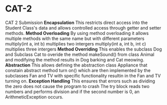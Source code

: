 # CAT-2
CAT 2 Submission
**Encapsulation**
This restricts direct access into the Student Class's data and allows controlled access through getter and setter methods.
**Method Overloading**
By using method overloading it allows multiple methods with the same name but with different parameters
multiply(int a, int b) multiplies two intergers
multiply(int a, int b, int c) multiplies three intergers
**Method Overriding**
This enables the subclass Dog and Subclass Cat to overide the method makeSound() from class Animal and modifying the method results in Dog barking and Cat meowing.
**Abstraction**
This allows defining the abstraction class Appliance that constain abstract method turn on() which are then implemented by the subclasses Fan and TV with specific functionality resultin in the Fan and TV turning on.
**Exception Handling**
This ensures that errors such as dividing the zero does not cause the program to crash
The try block reads two numbers and performs division and if the second number is 0, an ArithmeticException occurs.
